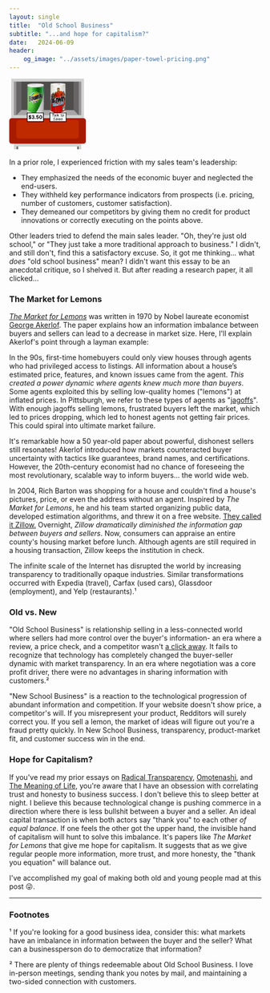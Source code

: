 ```yaml
---
layout: single
title:  "Old School Business"
subtitle: "...and hope for capitalism?"
date:   2024-06-09
header:
    og_image: "../assets/images/paper-towel-pricing.png"
---
```


<img src="../assets/images/paper-towel-pricing.png" alt="Paper Towel Price Comparison" style="zoom: 15%;" />

In a prior role, I experienced friction with my sales team's leadership:

- They emphasized the needs of the economic buyer and neglected the end-users.
- They withheld key performance indicators from prospects (i.e. pricing, number of customers, customer satisfaction).
- They demeaned our competitors by giving them no credit for product innovations or correctly executing on the points above.

Other leaders tried to defend the main sales leader. "Oh, they're just old school," or "They just take a more traditional approach to business." I didn't, and still don't, find this a satisfactory excuse. So, it got me thinking... what *does* "old school business" mean? I didn't want this essay to be an anecdotal critique, so I shelved it. But after reading a research paper, it all clicked...

### The Market for Lemons

[*The Market for Lemons*](https://www.sfu.ca/~wainwrig/Econ400/akerlof.pdf) was written in 1970 by Nobel laureate economist [George Akerlof](https://en.wikipedia.org/wiki/George_Akerlof). The paper explains how an information imbalance between buyers and sellers can lead to a decrease in market size. Here, I'll explain Akerlof's point through a layman example:

In the 90s, first-time homebuyers could only view houses through agents who had privileged access to listings. All information about a house’s estimated price, features, and known issues came from the agent. *This created a power dynamic where agents knew much more than buyers*. Some agents exploited this by selling low-quality homes ("lemons") at inflated prices.  In Pittsburgh, we refer to these types of agents as "[jagoffs](https://www.yajagoff.com/whats-a-jagoff/)". With enough jagoffs selling lemons, frustrated buyers left the market, which led to prices dropping, which led to honest agents not getting fair prices. This could spiral into ultimate market failure.

It's remarkable how a 50 year-old paper about powerful, dishonest sellers still resonates! Akerlof introduced how markets counteracted buyer uncertainty with tactics like guarantees, brand names, and certifications. However, the 20th-century economist had no chance of foreseeing the most revolutionary, scalable way to inform buyers... the world wide web.

In 2004, Rich Barton was shopping for a house and couldn't find a house's pictures, price, or even the address without an agent. Inspired by *The Market for Lemons*, he and his team started organizing public data, developed estimation algorithms, and threw it on a free website. [They called it Zillow.](https://www.npr.org/2021/06/11/1005526927/expedia-zillow-rich-barton) Overnight, *Zillow dramatically diminished the information gap between buyers and sellers*. Now, consumers can appraise an entire county's housing market before lunch. Although agents are still required in a housing transaction, Zillow keeps the institution in check. 

The infinite scale of the Internet has disrupted the world by increasing transparency to traditionally opaque industries. Similar transformations occurred with Expedia (travel), Carfax (used cars), Glassdoor (employment), and Yelp (restaurants).¹

### Old vs. New

"Old School Business" is relationship selling in a less-connected world where sellers had more control over the buyer's information- an era where a review, a price check, and a competitor wasn't [a click away](https://www.forbes.com/sites/davidwismer/2012/10/14/googles-larry-page-competition-is-one-click-away-and-other-quotes-of-the-week/). It fails to recognize that technology has completely changed the buyer-seller dynamic with market transparency. In an era where negotiation was a core profit driver, there were no advantages in sharing information with customers.²

"New School Business" is a reaction to the technological progression of abundant information and competition. If your website doesn't show price, a competitor's will. If you misrepresent your product, Redditors will surely correct you. If you sell a lemon, the market of ideas will figure out you're a fraud pretty quickly. In New School Business, transparency, product-market fit, and customer success win in the end.

### Hope for Capitalism?

If you've read my prior essays on [Radical Transparency](https://ben-mini.github.io/2024/the-browser-company-and-radical-transparency), [Omotenashi](https://ben-mini.github.io/2024/omotenashi), and [The Meaning of Life](https://ben-mini.github.io/2023/the-meaning-of-life), you're aware that I have an obsession with correlating trust and honesty to business success. I don't believe this to sleep better at night. I believe this because technological change is pushing commerce in a direction where there is less bullshit between a buyer and a seller. An ideal capital transaction is when both actors say "thank you" to each other *of equal balance*. If one feels the other got the upper hand, the invisible hand of capitalism will hunt to solve this imbalance. It's papers like *The Market for Lemons* that give me hope for capitalism. It suggests that as we give regular people more information, more trust, and more honesty, the "thank you equation" will balance out.

I've accomplished my goal of making both old and young people mad at this post 😜.

---

### Footnotes

¹ If you're looking for a good business idea, consider this: what markets have an imbalance in information between the buyer and the seller? What can a businessperson do to democratize that information?

² There are plenty of things redeemable about Old School Business. I love in-person meetings, sending thank you notes by mail, and maintaining a two-sided connection with customers.





